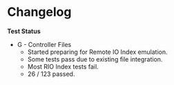 # Changelog

**Test Status**
* G - Controller Files
	* Started preparing for Remote IO Index emulation.
	* Some tests pass due to existing file integration.
	* Most RIO Index tests fail.
	* 26 / 123 passed.